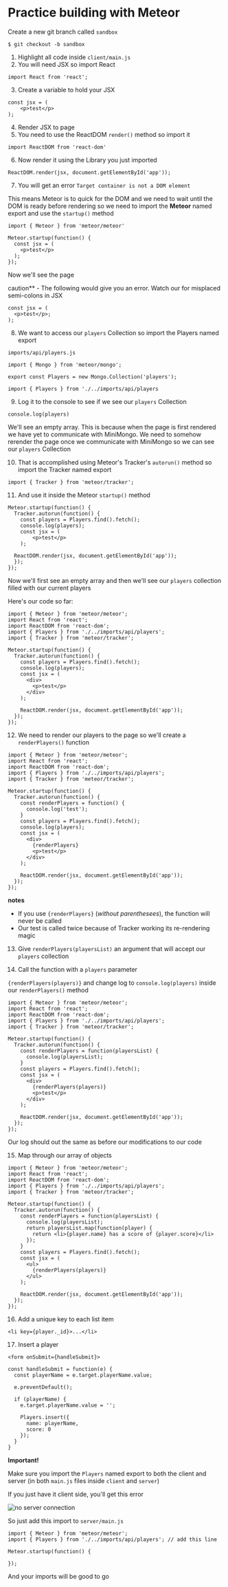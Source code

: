 # Practice building with Meteor
Create a new git branch called `sandbox`

`$ git checkout -b sandbox`

1. Highlight all code inside `client/main.js`
2. You will need JSX so import React

`import React from 'react';`

3. Create a variable to hold your JSX

```
const jsx = (
    <p>test</p>
);
```

4. Render JSX to page
5. You need to use the ReactDOM `render()` method so import it

`import ReactDOM from 'react-dom'`

6. Now render it using the Library you just imported

`ReactDOM.render(jsx, document.getElementById('app'));`

7. You will get an error `Target container is not a DOM element`

This means Meteor is to quick for the DOM and we need to wait until the DOM is ready before rendering so we need to import the **Meteor** named export and use the `startup()` method

`import { Meteor } from 'meteor/meteor'`

```
Meteor.startup(function() {
  const jsx = (
    <p>test</p>
  );
});
```

Now we'll see the page

caution** - The following would give you an error. Watch our for misplaced semi-colons in JSX

```
const jsx = (
  <p>test</p>;
);
```

8. We want to access our `players` Collection so import the Players named export

`imports/api/players.js`

```
import { Mongo } from 'meteor/mongo';

export const Players = new Mongo.Collection('players');
```

`import { Players } from './../imports/api/players`

9. Log it to the console to see if we see our `players` Collection

`console.log(players)`

We'll see an empty array. This is because when the page is first rendered we have yet to communicate with MiniMongo. We need to somehow rerender the page once we communicate with MiniMongo so we can see our `players` Collection

10. That is accomplished using Meteor's Tracker's `autorun()` method so import the Tracker named export

`import { Tracker } from 'meteor/tracker';`

11. And use it inside the Meteor `startup()` method

```
Meteor.startup(function() {
  Tracker.autorun(function() {
    const players = Players.find().fetch();
    console.log(players);
    const jsx = (
        <p>test</p>
    );
  
  ReactDOM.render(jsx, document.getElementById('app'));
  });
});
```

Now we'll first see an empty array and then we'll see our `players` collection filled with our current players

Here's our code so far:

```
import { Meteor } from 'meteor/meteor';
import React from 'react';
import ReactDOM from 'react-dom';
import { Players } from './../imports/api/players';
import { Tracker } from 'meteor/tracker';

Meteor.startup(function() {
  Tracker.autorun(function() {
    const players = Players.find().fetch();
    console.log(players);
    const jsx = (
      <div>
        <p>test</p>
      </div>
    );

    ReactDOM.render(jsx, document.getElementById('app'));
  });
});

```

12. We need to render our players to the page so we'll create a `renderPlayers()` function

```
import { Meteor } from 'meteor/meteor';
import React from 'react';
import ReactDOM from 'react-dom';
import { Players } from './../imports/api/players';
import { Tracker } from 'meteor/tracker';

Meteor.startup(function() {
  Tracker.autorun(function() {
    const renderPlayers = function() {
      console.log('test');
    }
    const players = Players.find().fetch();
    console.log(players);
    const jsx = (
      <div>
        {renderPlayers}
        <p>test</p>
      </div>
    );

    ReactDOM.render(jsx, document.getElementById('app'));
  });
});
```

**notes**

* If you use `{renderPlayers}` (_without parenthesees_), the function will never be called
* Our test is called twice because of Tracker working its re-rendering magic

13. Give `renderPlayers(playersList)` an argument that will accept our `players` collection

14. Call the function with a `players` parameter

`{renderPlayers(players)}` and change log to `console.log(players)` inside our `renderPlayers()` method

```
import { Meteor } from 'meteor/meteor';
import React from 'react';
import ReactDOM from 'react-dom';
import { Players } from './../imports/api/players';
import { Tracker } from 'meteor/tracker';

Meteor.startup(function() {
  Tracker.autorun(function() {
    const renderPlayers = function(playersList) {
      console.log(playersList);
    }
    const players = Players.find().fetch();
    const jsx = (
      <div>
        {renderPlayers(players)}
        <p>test</p>
      </div>
    );

    ReactDOM.render(jsx, document.getElementById('app'));
  });
});
```

Our log should out the same as before our modifications to our code

15. Map through our array of objects

```
import { Meteor } from 'meteor/meteor';
import React from 'react';
import ReactDOM from 'react-dom';
import { Players } from './../imports/api/players';
import { Tracker } from 'meteor/tracker';

Meteor.startup(function() {
  Tracker.autorun(function() {
    const renderPlayers = function(playersList) {
      console.log(playersList);
      return playersList.map(function(player) {
        return <li>{player.name} has a score of {player.score}</li>
      });
    }
    const players = Players.find().fetch();
    const jsx = (
      <ul>
        {renderPlayers(players)}
      </ul>
    );

    ReactDOM.render(jsx, document.getElementById('app'));
  });
});
```

16. Add a unique key to each list item

`<li key={player._id}>...</li>`

17. Insert a player

`<form onSubmit={handleSubmit}>`

```
const handleSubmit = function(e) {
  const playerName = e.target.playerName.value;

  e.preventDefault();

  if (playerName) {
    e.target.playerName.value = '';

    Players.insert({
      name: playerName,
      score: 0
    });
  }
}
```

**Important!**

Make sure you import the `Players` named export to both the client and server (in both `main.js` files inside `client` and `server`)

If you just have it client side, you'll get this error

![no server connection](https://i.imgur.com/bKCOXf3.png)

So just add this import to `server/main.js`

```
import { Meteor } from 'meteor/meteor';
import { Players } from './../imports/api/players'; // add this line

Meteor.startup(function() {

});
```

And your imports will be good to go


